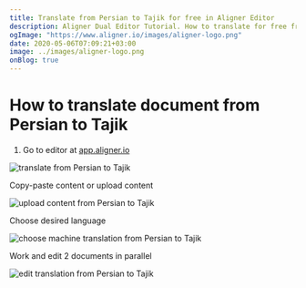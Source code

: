 ```yaml
---
title: Translate from Persian to Tajik for free in Aligner Editor
description: Aligner Dual Editor Tutorial. How to translate for free from Persian to Tajik. Aligner is multilingual document management platform. 
ogImage: "https://www.aligner.io/images/aligner-logo.png"
date: 2020-05-06T07:09:21+03:00
image: ../images/aligner-logo.png
onBlog: true
---
```


# How to translate document from Persian to Tajik

1. Go to editor at [app.aligner.io](https://app.aligner.io "Aligner App web page")

![translate from Persian to Tajik](../aligner-blank-editor.png "translate from Persian to Tajik")

Copy-paste content or upload content

![upload content from Persian to Tajik](../aligner-uploaded-document.png "upload content from Persian to Tajik")

Choose desired language

![choose machine translation from Persian to Tajik](../aligner-language-dropdown.png "choose machine translation from Persian to Tajik")

Work and edit 2 documents in parallel

![edit translation from Persian to Tajik](../aligner-double-sitded-editor.png "edit translation from Persian to Tajik")

